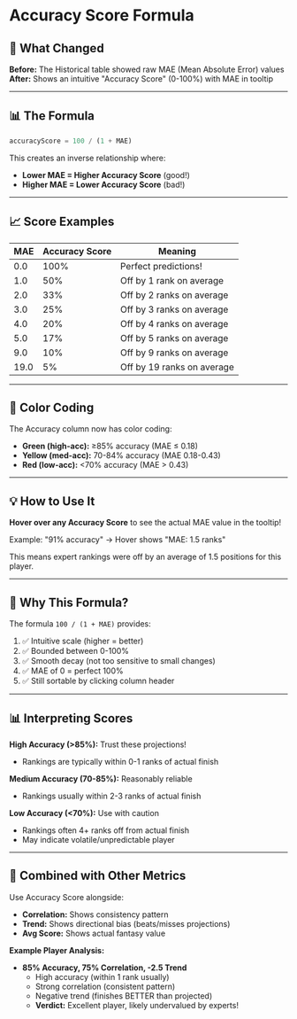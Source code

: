 # Accuracy Score Formula

## 🎯 What Changed

**Before:** The Historical table showed raw MAE (Mean Absolute Error) values
**After:** Shows an intuitive "Accuracy Score" (0-100%) with MAE in tooltip

---

## 📊 The Formula

```javascript
accuracyScore = 100 / (1 + MAE)
```

This creates an inverse relationship where:
- **Lower MAE = Higher Accuracy Score** (good!)
- **Higher MAE = Lower Accuracy Score** (bad!)

---

## 📈 Score Examples

| MAE | Accuracy Score | Meaning |
|-----|---------------|---------|
| 0.0 | 100% | Perfect predictions! |
| 1.0 | 50% | Off by 1 rank on average |
| 2.0 | 33% | Off by 2 ranks on average |
| 3.0 | 25% | Off by 3 ranks on average |
| 4.0 | 20% | Off by 4 ranks on average |
| 5.0 | 17% | Off by 5 ranks on average |
| 9.0 | 10% | Off by 9 ranks on average |
| 19.0 | 5% | Off by 19 ranks on average |

---

## 🎨 Color Coding

The Accuracy column now has color coding:

- **Green (high-acc):** ≥85% accuracy (MAE ≤ 0.18)
- **Yellow (med-acc):** 70-84% accuracy (MAE 0.18-0.43)
- **Red (low-acc):** <70% accuracy (MAE > 0.43)

---

## 💡 How to Use It

**Hover over any Accuracy Score** to see the actual MAE value in the tooltip!

Example: "91% accuracy" → Hover shows "MAE: 1.5 ranks"

This means expert rankings were off by an average of 1.5 positions for this player.

---

## 🔧 Why This Formula?

The formula `100 / (1 + MAE)` provides:
1. ✅ Intuitive scale (higher = better)
2. ✅ Bounded between 0-100%
3. ✅ Smooth decay (not too sensitive to small changes)
4. ✅ MAE of 0 = perfect 100%
5. ✅ Still sortable by clicking column header

---

## 📊 Interpreting Scores

**High Accuracy (>85%):** Trust these projections!
- Rankings are typically within 0-1 ranks of actual finish

**Medium Accuracy (70-85%):** Reasonably reliable
- Rankings usually within 2-3 ranks of actual finish

**Low Accuracy (<70%):** Use with caution
- Rankings often 4+ ranks off from actual finish
- May indicate volatile/unpredictable player

---

## 🎯 Combined with Other Metrics

Use Accuracy Score alongside:
- **Correlation:** Shows consistency pattern
- **Trend:** Shows directional bias (beats/misses projections)
- **Avg Score:** Shows actual fantasy value

**Example Player Analysis:**
- **85% Accuracy, 75% Correlation, -2.5 Trend**
  - High accuracy (within 1 rank usually)
  - Strong correlation (consistent pattern)
  - Negative trend (finishes BETTER than projected)
  - **Verdict:** Excellent player, likely undervalued by experts!
